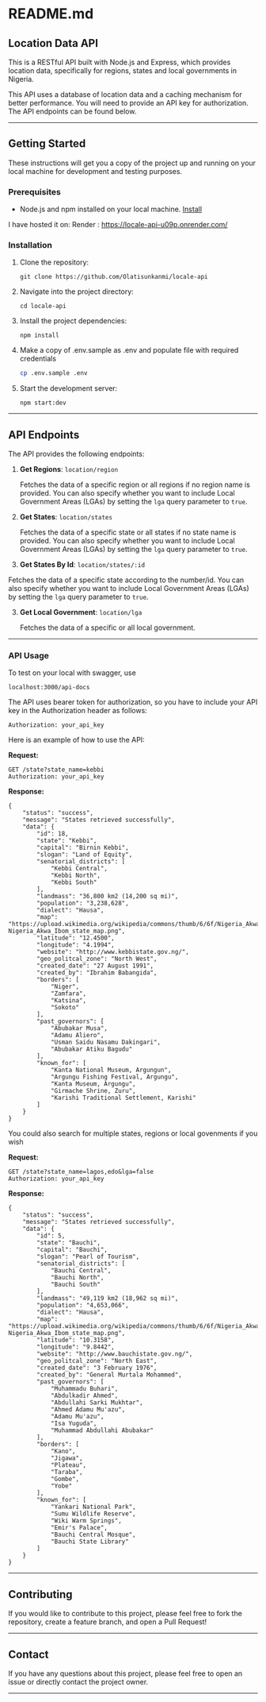 # README.md

## Location Data API

This is a RESTful API built with Node.js and Express, which provides location data, specifically for regions, states and local governments in Nigeria.

This API uses a database of location data and a caching mechanism for better performance. You will need to provide an API key for authorization. The API endpoints can be found below.

---

## Getting Started

These instructions will get you a copy of the project up and running on your local machine for development and testing purposes.

### Prerequisites

- Node.js and npm installed on your local machine. [Install](https://nodejs.org/en/download/)

I have hosted it on: Render : https://locale-api-u09p.onrender.com/

### Installation

1. Clone the repository:
   ```
   git clone https://github.com/Olatisunkanmi/locale-api
   ```
2. Navigate into the project directory:
   ```
   cd locale-api
   ```
3. Install the project dependencies:
   ```
   npm install
   ```
4. Make a copy of .env.sample as .env and populate file with required credentials

   ```sh
   cp .env.sample .env
   ```

5. Start the development server:
   ```
   npm start:dev
   ```

---

## API Endpoints

The API provides the following endpoints:

1. **Get Regions**: `location/region`

   Fetches the data of a specific region or all regions if no region name is provided. You can also specify whether you want to include Local Government Areas (LGAs) by setting the `lga` query parameter to `true`.

2. **Get States**: `location/states`

   Fetches the data of a specific state or all states if no state name is provided. You can also specify whether you want to include Local Government Areas (LGAs) by setting the `lga` query parameter to `true`.

3. **Get States By Id**: `location/states/:id`

Fetches the data of a specific state according to the number/id. You can also specify whether you want to include Local Government Areas (LGAs) by setting the `lga` query parameter to `true`.

3. **Get Local Government**: `location/lga`

   Fetches the data of a specific or all local government.

---

### API Usage

To test on your local with swagger, use

```
localhost:3000/api-docs
```

The API uses bearer token for authorization, so you have to include your API key in the Authorization header as follows:

```
Authorization: your_api_key
```

Here is an example of how to use the API:

**Request:**

```
GET /state?state_name=kebbi
Authorization: your_api_key
```

**Response:**

```
{
    "status": "success",
    "message": "States retrieved successfully",
    "data": {
        "id": 18,
        "state": "Kebbi",
        "capital": "Birnin Kebbi",
        "slogan": "Land of Equity",
        "senatorial_districts": [
            "Kebbi Central",
            "Kebbi North",
            "Kebbi South"
        ],
        "landmass": "36,800 km2 (14,200 sq mi)",
        "population": "3,238,628",
        "dialect": "Hausa",
        "map": "https://upload.wikimedia.org/wikipedia/commons/thumb/6/6f/Nigeria_Akwa_Ibom_state_map.png/250px-Nigeria_Akwa_Ibom_state_map.png",
        "latitude": "12.4500",
        "longitude": "4.1994",
        "website": "http://www.kebbistate.gov.ng/",
        "geo_politcal_zone": "North West",
        "created_date": "27 August 1991",
        "created_by": "Ibrahim Babangida",
        "borders": [
            "Niger",
            "Zamfara",
            "Katsina",
            "Sokoto"
        ],
        "past_governors": [
            "Abubakar Musa",
            "Adamu Aliero",
            "Usman Saidu Nasamu Dakingari",
            "Abubakar Atiku Bagudu"
        ],
        "known_for": [
            "Kanta National Museum, Argungun",
            "Argungu Fishing Festival, Argungu",
            "Kanta Museum, Argungu",
            "Girmache Shrine, Zuru",
            "Karishi Traditional Settlement, Karishi"
        ]
    }
}
```

You could also search for multiple states, regions or local govenments if you wish

**Request:**

```
GET /state?state_name=lagos,edo&lga=false
Authorization: your_api_key
```

**Response:**

```
{
    "status": "success",
    "message": "States retrieved successfully",
    "data": {
        "id": 5,
        "state": "Bauchi",
        "capital": "Bauchi",
        "slogan": "Pearl of Tourism",
        "senatorial_districts": [
            "Bauchi Central",
            "Bauchi North",
            "Bauchi South"
        ],
        "landmass": "49,119 km2 (18,962 sq mi)",
        "population": "4,653,066",
        "dialect": "Hausa",
        "map": "https://upload.wikimedia.org/wikipedia/commons/thumb/6/6f/Nigeria_Akwa_Ibom_state_map.png/250px-Nigeria_Akwa_Ibom_state_map.png",
        "latitude": "10.3158",
        "longitude": "9.8442",
        "website": "http://www.bauchistate.gov.ng/",
        "geo_politcal_zone": "North East",
        "created_date": "3 February 1976",
        "created_by": "General Murtala Mohammed",
        "past_governors": [
            "Muhammadu Buhari",
            "Abdulkadir Ahmed",
            "Abdullahi Sarki Mukhtar",
            "Ahmed Adamu Mu'azu",
            "Adamu Mu'azu",
            "Isa Yuguda",
            "Muhammad Abdullahi Abubakar"
        ],
        "borders": [
            "Kano",
            "Jigawa",
            "Plateau",
            "Taraba",
            "Gombe",
            "Yobe"
        ],
        "known_for": [
            "Yankari National Park",
            "Sumu Wildlife Reserve",
            "Wiki Warm Springs",
            "Emir's Palace",
            "Bauchi Central Mosque",
            "Bauchi State Library"
        ]
    }
}
```

---

## Contributing

If you would like to contribute to this project, please feel free to fork the repository, create a feature branch, and open a Pull Request!

---

## Contact

If you have any questions about this project, please feel free to open an issue or directly contact the project owner.

---
